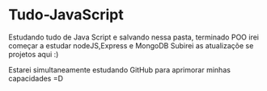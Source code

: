 # Tudo-JavaScript
Estudando tudo de Java Script e salvando nessa pasta, terminado POO irei começar a estudar  nodeJS,Express e MongoDB
Subirei as atualizaçõe se projetos aqui :) 

Estarei simultaneamente estudando GitHub para aprimorar minhas capacidades =D
